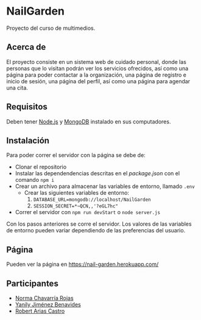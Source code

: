 # NailGarden
Proyecto del curso de multimedios.

## Acerca de
El proyecto consiste en un sistema web de cuidado personal, donde las personas que lo visitan podrán ver los servicios ofrecidos, así como una página para poder contactar a la organización, una página de registro e inicio de sesión, una página del perfil, así como una página para agendar una cita.

## Requisitos
Deben tener [Node.js](https://nodejs.org/en/download/) y [MongoDB](https://www.mongodb.com/try/download/community) instalado en sus computadores.

## Instalación
Para poder correr el servidor con la página se debe de:
* Clonar el repositorio
* Instalar las dependendencias descritas en el _package.json_ con el comando `npm i`
* Crear un archivo para almacenar las variables de entorno, llamado `.env`
  * Crear las siguientes variables de entorno:
      1. `DATABASE_URL=mongodb://localhost/NailGarden`
      2. `SESSION_SECRET=*~QCN,,'?eGL7hc"`
* Correr el servidor con `npm run devStart` o `node server.js`

Con los pasos anteriores se corre el servidor. Los valores de las variables de entorno pueden variar dependiendo de las preferencias del usuario.

## Página
Pueden ver la página en https://nail-garden.herokuapp.com/

## Participantes
* [Norma Chavarría Rojas](https://github.com/norma430)
* [Yanily Jiménez Benavides](https://github.com/yanily)
* [Robert Arias Castro](https://github.com/robert-arias)
